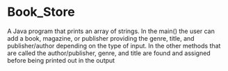 # Book_Store
A Java program that prints an array of strings. In the main() the user can add a book, magazine, or publisher providing the genre, title, and publisher/author depending on the type of input. In the other methods that are called the author/publisher, genre, and title are found and assigned before being printed out in the output 

